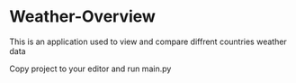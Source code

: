 # Weather-Overview
This is an application used to view and compare diffrent countries weather data

Copy project to your editor and run main.py
